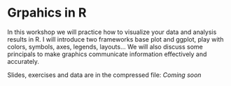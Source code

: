 # Grpahics in R

In this workshop we will practice how to visualize your data and analysis results in R. I will introduce two frameworks base plot and ggplot, play with colors, symbols, axes, legends, layouts... We will also discuss some principals to make graphics communicate information effectively and accurately.

Slides, exercises and data are in the compressed file:
*Coming soon*

